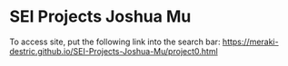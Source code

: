 # SEI Projects Joshua Mu

To access site, put the following link into the search bar:
https://meraki-destric.github.io/SEI-Projects-Joshua-Mu/project0.html
